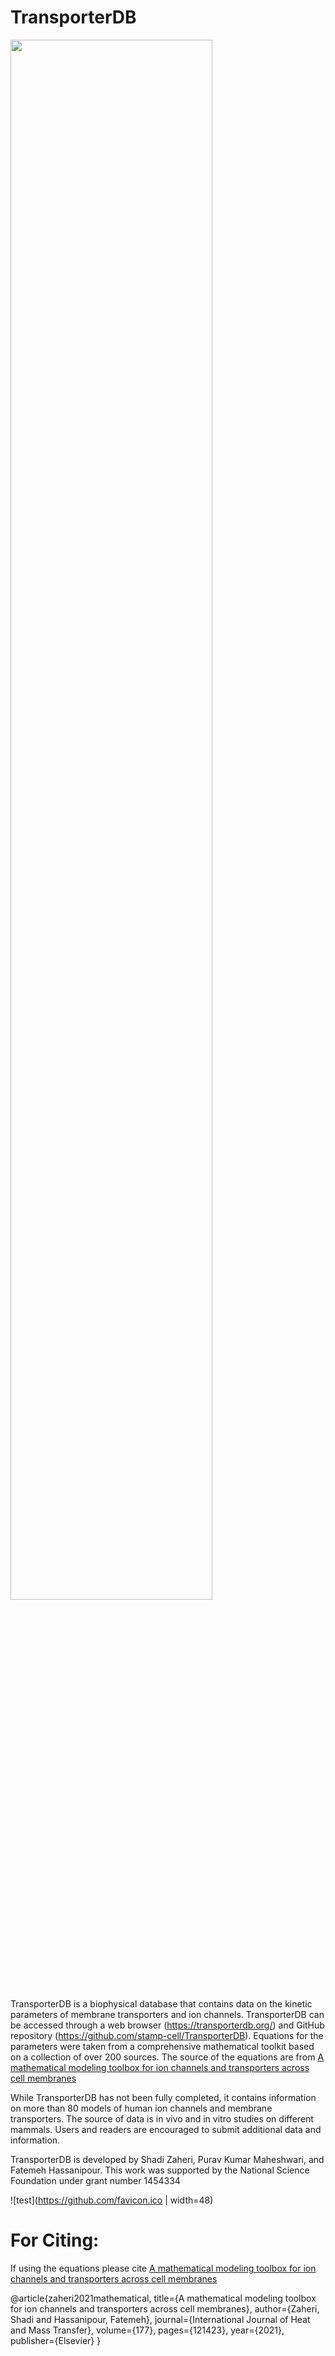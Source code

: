 # TransporterDB


<img src="https://user-images.githubusercontent.com/33631502/159145085-36241478-cf0a-4d61-8e2f-a740a78b8c99.png" width=80% height=80%>

TransporterDB is a biophysical database that contains data on the kinetic parameters of membrane transporters and ion channels.
TransporterDB can be accessed through a web browser (https://transporterdb.org/) and GitHub repository
(https://github.com/stamp-cell/TransporterDB). 
Equations for the parameters were taken from a comprehensive mathematical toolkit based on a collection of over 200 sources.
The source of the equations are from [A mathematical modeling toolbox for ion channels and transporters across cell membranes](https://www.sciencedirect.com/science/article/abs/pii/S0017931021005263)

While TransporterDB has not been fully completed, it contains information on more than 80 models of human ion channels and membrane transporters. 
The source of data is in vivo and in vitro studies on different mammals. Users and readers are encouraged to submit additional data and information.

TransporterDB is developed by Shadi Zaheri, Purav Kumar Maheshwari, and Fatemeh Hassanipour.
This work was supported by the National Science Foundation under grant number 1454334


![test](https://github.com/favicon.ico | width=48)

# For Citing:
If using the equations please cite [A mathematical modeling toolbox for ion channels and transporters across cell membranes](https://www.sciencedirect.com/science/article/abs/pii/S0017931021005263)

@article{zaheri2021mathematical,
  title={A mathematical modeling toolbox for ion channels and transporters across cell membranes},
  author={Zaheri, Shadi and Hassanipour, Fatemeh},
  journal={International Journal of Heat and Mass Transfer},
  volume={177},
  pages={121423},
  year={2021},
  publisher={Elsevier}
}
